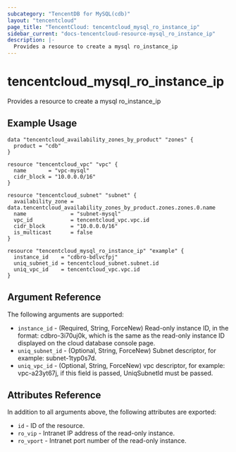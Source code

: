 ```yaml
---
subcategory: "TencentDB for MySQL(cdb)"
layout: "tencentcloud"
page_title: "TencentCloud: tencentcloud_mysql_ro_instance_ip"
sidebar_current: "docs-tencentcloud-resource-mysql_ro_instance_ip"
description: |-
  Provides a resource to create a mysql ro_instance_ip
---
```


# tencentcloud_mysql_ro_instance_ip

Provides a resource to create a mysql ro_instance_ip

## Example Usage

```hcl
data "tencentcloud_availability_zones_by_product" "zones" {
  product = "cdb"
}

resource "tencentcloud_vpc" "vpc" {
  name       = "vpc-mysql"
  cidr_block = "10.0.0.0/16"
}

resource "tencentcloud_subnet" "subnet" {
  availability_zone = data.tencentcloud_availability_zones_by_product.zones.zones.0.name
  name              = "subnet-mysql"
  vpc_id            = tencentcloud_vpc.vpc.id
  cidr_block        = "10.0.0.0/16"
  is_multicast      = false
}

resource "tencentcloud_mysql_ro_instance_ip" "example" {
  instance_id    = "cdbro-bdlvcfpj"
  uniq_subnet_id = tencentcloud_subnet.subnet.id
  uniq_vpc_id    = tencentcloud_vpc.vpc.id
}
```

## Argument Reference

The following arguments are supported:

* `instance_id` - (Required, String, ForceNew) Read-only instance ID, in the format: cdbro-3i70uj0k, which is the same as the read-only instance ID displayed on the cloud database console page.
* `uniq_subnet_id` - (Optional, String, ForceNew) Subnet descriptor, for example: subnet-1typ0s7d.
* `uniq_vpc_id` - (Optional, String, ForceNew) vpc descriptor, for example: vpc-a23yt67j, if this field is passed, UniqSubnetId must be passed.

## Attributes Reference

In addition to all arguments above, the following attributes are exported:

* `id` - ID of the resource.
* `ro_vip` - Intranet IP address of the read-only instance.
* `ro_vport` - Intranet port number of the read-only instance.



